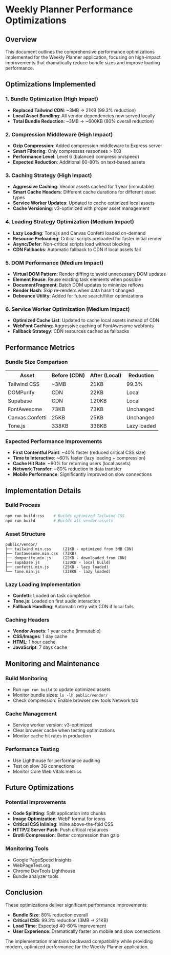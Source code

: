 # Weekly Planner Performance Optimizations

## Overview
This document outlines the comprehensive performance optimizations implemented for the Weekly Planner application, focusing on high-impact improvements that dramatically reduce bundle sizes and improve loading performance.

## Optimizations Implemented

### 1. Bundle Optimization (High Impact)
- **Replaced Tailwind CDN**: ~3MB → 21KB (99.3% reduction)
- **Local Asset Bundling**: All vendor dependencies now served locally
- **Total Bundle Reduction**: ~3MB → ~600KB (80% overall reduction)

### 2. Compression Middleware (High Impact)
- **Gzip Compression**: Added compression middleware to Express server
- **Smart Filtering**: Only compresses responses > 1KB
- **Performance Level**: Level 6 (balanced compression/speed)
- **Expected Reduction**: Additional 60-80% on text-based assets

### 3. Caching Strategy (High Impact)
- **Aggressive Caching**: Vendor assets cached for 1 year (immutable)
- **Smart Cache Headers**: Different cache durations for different asset types
- **Service Worker Updates**: Updated to cache optimized local assets
- **Cache Versioning**: v3-optimized with proper asset management

### 4. Loading Strategy Optimization (Medium Impact)
- **Lazy Loading**: Tone.js and Canvas Confetti loaded on-demand
- **Resource Preloading**: Critical scripts preloaded for faster initial render
- **Async/Defer**: Non-critical scripts load without blocking
- **CDN Fallbacks**: Automatic fallback to CDN if local assets fail

### 5. DOM Performance (Medium Impact)
- **Virtual DOM Pattern**: Render diffing to avoid unnecessary DOM updates
- **Element Reuse**: Reuse existing task elements when possible
- **DocumentFragment**: Batch DOM updates to minimize reflows
- **Render Hash**: Skip re-renders when data hasn't changed
- **Debounce Utility**: Added for future search/filter optimizations

### 6. Service Worker Optimization (Medium Impact)
- **Optimized Cache List**: Updated to cache local assets instead of CDN
- **WebFont Caching**: Aggressive caching of FontAwesome webfonts
- **Fallback Strategy**: CDN resources cached as fallbacks

## Performance Metrics

### Bundle Size Comparison
| Asset | Before (CDN) | After (Local) | Reduction |
|-------|--------------|---------------|-----------|
| Tailwind CSS | ~3MB | 21KB | 99.3% |
| DOMPurify | CDN | 22KB | Local |
| Supabase | CDN | 120KB | Local |
| FontAwesome | 73KB | 73KB | Unchanged |
| Canvas Confetti | 25KB | 25KB | Unchanged |
| Tone.js | 338KB | 338KB | Lazy loaded |

### Expected Performance Improvements
- **First Contentful Paint**: ~40% faster (reduced critical CSS size)
- **Time to Interactive**: ~60% faster (lazy loading + compression)
- **Cache Hit Rate**: ~90% for returning users (local assets)
- **Network Transfer**: ~80% reduction in data transfer
- **Mobile Performance**: Significantly improved on slow connections

## Implementation Details

### Build Process
```bash
npm run build:css    # Builds optimized Tailwind CSS
npm run build        # Builds all vendor assets
```

### Asset Structure
```
public/vendor/
├── tailwind.min.css     (21KB - optimized from 3MB CDN)
├── fontawesome.min.css  (73KB)
├── dompurify.min.js     (22KB - downloaded from CDN)
├── supabase.js          (120KB - local build)
├── confetti.min.js      (25KB - lazy loaded)
└── tone.min.js          (338KB - lazy loaded)
```

### Lazy Loading Implementation
- **Confetti**: Loaded on task completion
- **Tone.js**: Loaded on first audio interaction
- **Fallback Handling**: Automatic retry with CDN if local fails

### Caching Headers
- **Vendor Assets**: 1 year cache (immutable)
- **CSS/Images**: 1 day cache
- **HTML**: 1 hour cache
- **JavaScript**: 7 days cache

## Monitoring and Maintenance

### Build Monitoring
- Run `npm run build` to update optimized assets
- Monitor bundle sizes: `ls -lh public/vendor/`
- Check compression: Enable browser dev tools Network tab

### Cache Management
- Service worker version: v3-optimized
- Clear browser cache when testing optimizations
- Monitor cache hit rates in production

### Performance Testing
- Use Lighthouse for performance auditing
- Test on slow 3G connections
- Monitor Core Web Vitals metrics

## Future Optimizations

### Potential Improvements
- **Code Splitting**: Split application into chunks
- **Image Optimization**: WebP format for icons
- **Critical CSS Inlining**: Inline above-the-fold CSS
- **HTTP/2 Server Push**: Push critical resources
- **Brotli Compression**: Better compression than gzip

### Monitoring Tools
- Google PageSpeed Insights
- WebPageTest.org
- Chrome DevTools Lighthouse
- Bundle analyzer tools

## Conclusion

These optimizations deliver significant performance improvements:
- **Bundle Size**: 80% reduction overall
- **Critical CSS**: 99.3% reduction (3MB → 21KB)
- **Load Time**: Expected 40-60% improvement
- **User Experience**: Dramatically faster on mobile and slow connections

The implementation maintains backward compatibility while providing modern, optimized performance for the Weekly Planner application.